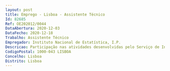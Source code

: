 ```yaml
--- 
layout: post
title: Emprego - Lisboa - Assistente Técnico
Id: 82685
Ref: OE202012/0044
DataAbertura: 2020-12-03
DataFecho: 2020-12-18
Trabalho: Assistente Técnico
Empregador: Instituto Nacional de Estatística, I.P.
Descricao: Participação nas atividades desenvolvidas pelo Serviço de Infraestrutura de Informação, que integra o Departamento de Metodologia e Sistemas de Informação, entre outras * Participar nos processos de receção, gestão e integração de dados das operações estatísticas provenientes de inquéritos e de dados administrativos * Assegurar a análise, edição e tratamento dos microdados * Assegurar a análise de informação económica relativa a empresas e estabelecimentos.
CodigoPostal: 1000-043 LISBOA
Concelho: Lisboa
Distrito: Lisboa
--- 
```

